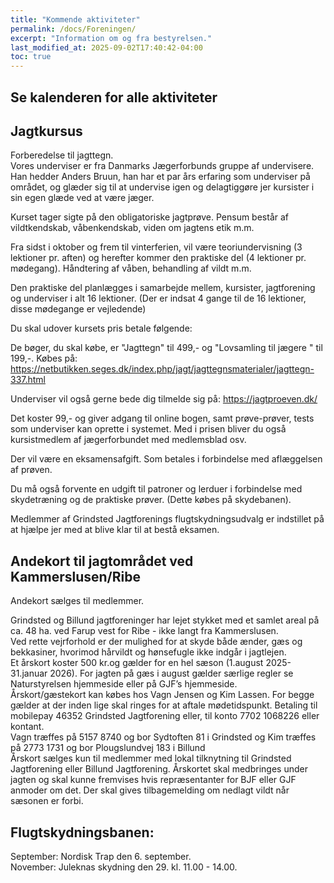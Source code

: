 ```yaml
---
title: "Kommende aktiviteter"
permalink: /docs/Foreningen/
excerpt: "Information om og fra bestyrelsen."
last_modified_at: 2025-09-02T17:40:42-04:00
toc: true
---
```

## Se kalenderen for alle aktiviteter 
## Jagtkursus   
Forberedelse til jagttegn.    
Vores underviser er fra Danmarks Jægerforbunds gruppe af undervisere. Han hedder Anders Bruun, han har et par års erfaring som underviser på området, og glæder sig til at undervise igen og delagtiggøre jer kursister i sin egen glæde ved at være jæger.   

Kurset tager sigte på den obligatoriske jagtprøve. Pensum består af vildtkendskab, våbenkendskab, viden om jagtens etik m.m.  

Fra sidst i oktober og frem til vinterferien, vil være teoriundervisning (3 lektioner pr. aften) og herefter kommer den praktiske del (4 lektioner pr. mødegang). Håndtering af våben, behandling af vildt m.m.   

Den praktiske del planlægges i samarbejde mellem, kursister, jagtforening og underviser i alt 16 lektioner. (Der er indsat 4 gange til de 16 lektioner, disse mødegange er vejledende)   

Du skal udover kursets pris betale følgende:

De bøger, du skal købe, er "Jagttegn" til 499,- og "Lovsamling til jægere " til 199,-. Købes på: https://netbutikken.seges.dk/index.php/jagt/jagttegnsmaterialer/jagttegn-337.html

Underviser vil også gerne bede dig tilmelde sig på: https://jagtproeven.dk/   

Det koster 99,- og giver adgang til online bogen, samt prøve-prøver, tests som underviser kan oprette i systemet. Med i prisen bliver du også kursistmedlem af jægerforbundet med medlemsblad osv.   

Der vil være en eksamensafgift. Som betales i forbindelse med aflæggelsen af prøven.   


Du må også forvente en udgift til patroner og lerduer i forbindelse med skydetræning og de praktiske prøver. (Dette købes på skydebanen).   

Medlemmer af Grindsted Jagtforenings flugtskydningsudvalg er indstillet på at hjælpe jer med at blive klar til at  bestå eksamen.   

## Andekort til jagtområdet ved Kammerslusen/Ribe     
Andekort sælges til medlemmer.    

Grindsted og Billund jagtforeninger har lejet stykket med et samlet areal på ca. 48 ha. ved Farup vest for Ribe - ikke langt fra Kammerslusen.     
Ved rette vejrforhold er der mulighed for at skyde både ænder, gæs og bekkasiner, hvorimod hårvildt og hønsefugle ikke indgår i jagtlejen.     
Et årskort koster 500 kr.og gælder for en hel sæson (1.august 2025- 31.januar 2026). For jagten på gæs i august gælder særlige regler se Naturstyrelsen hjemmeside eller på GJF’s hjemmeside.     
Årskort/gæstekort kan købes hos Vagn Jensen og Kim Lassen. For begge gælder at der inden lige skal ringes for at aftale mødetidspunkt. Betaling til mobilepay 46352 Grindsted Jagtforening eller, til konto 7702 1068226 eller kontant.     
Vagn træffes på 5157 8740 og bor Sydtoften 81 i Grindsted og Kim træffes på 2773 1731 og bor Plougslundvej 183 i Billund     
Årskort sælges kun til medlemmer med lokal tilknytning til Grindsted Jagtforening eller Billund Jagtforening. Årskortet skal medbringes under jagten og skal kunne fremvises hvis repræsentanter for BJF eller GJF anmoder om det. Der skal gives tilbagemelding om nedlagt vildt når sæsonen er forbi.    
     
## Flugtskydningsbanen:      
September: Nordisk Trap den 6. september.    
November: Juleknas skydning den 29. kl. 11.00 - 14.00.   
